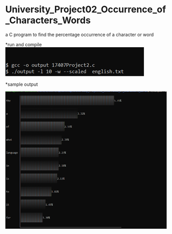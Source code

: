 # University_Project02_Occurrence_of_Characters_Words

a C program to find the percentage occurrence of a character or word


*run and compile 
<img src='ss1.png'></img>

*sample output

<img src='ss2.png'></img>
